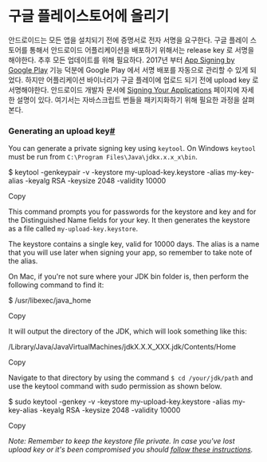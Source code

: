 # 구글 플레이스토어에 올리기

안드로이드는 모든 앱을 설치되기 전에 증명서로 전자 서명을 요구한다. 구글 플레이 스토어를 통해서 안드로이드 어플리케이션을 배포하기 위해서는 release key 로 서명을 해야한다. 추후 모든 업데이트를 위해 필요하다. 2017년 부터  [App Signing by Google Play](https://developer.android.com/studio/publish/app-signing#app-signing-google-play)  기능 덕분에 Google Play 에서 서명 배포를 자동으로 관리할 수 있게 되었다. 하지만 어플리케이션 바이너리가 구글 플레이에 업로드 되기 전에 upload key 로 서명해야한다. 
안드로이드 개발자 문서에  [Signing Your Applications](https://developer.android.com/tools/publishing/app-signing.html) 페이지에 자세한 설명이 있다. 여기서는 자바스크립트 번들을 패키지화하기 위해 필요한 과정을 살펴본다.

### Generating an upload key[#](https://reactnative.dev/docs/getting-started#generating-an-upload-key "Direct link to heading")

You can generate a private signing key using  `keytool`. On Windows  `keytool`  must be run from  `C:\Program Files\Java\jdkx.x.x_x\bin`.

$ keytool -genkeypair -v -keystore my-upload-key.keystore -alias my-key-alias -keyalg RSA  -keysize 2048  -validity 10000

Copy

This command prompts you for passwords for the keystore and key and for the Distinguished Name fields for your key. It then generates the keystore as a file called  `my-upload-key.keystore`.

The keystore contains a single key, valid for 10000 days. The alias is a name that you will use later when signing your app, so remember to take note of the alias.

On Mac, if you're not sure where your JDK bin folder is, then perform the following command to find it:

$ /usr/libexec/java_home

Copy

It will output the directory of the JDK, which will look something like this:

/Library/Java/JavaVirtualMachines/jdkX.X.X_XXX.jdk/Contents/Home

Copy

Navigate to that directory by using the command  `$ cd /your/jdk/path`  and use the keytool command with sudo permission as shown below.

$ sudo keytool -genkey -v -keystore my-upload-key.keystore -alias my-key-alias -keyalg RSA  -keysize 2048  -validity 10000

Copy

_Note: Remember to keep the keystore file private. In case you've lost upload key or it's been compromised you should  [follow these instructions](https://support.google.com/googleplay/android-developer/answer/7384423#reset)._
<!--stackedit_data:
eyJoaXN0b3J5IjpbLTMxOTY3NTM5MCwtMTIzNTA5MzU3OCw3Mz
A5OTgxMTZdfQ==
-->